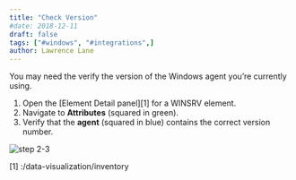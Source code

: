 ```yaml
---
title: "Check Version"
#date: 2018-12-11
draft: false
tags: ["#windows", "#integrations",]
author: Lawrence Lane
---
```


You may need the verify the version of the Windows agent you’re currently using.

1. Open the [Element Detail panel][1] for a WINSRV element.
2. Navigate to **Attributes** (squared in green).
3. Verify that the **agent** (squared in blue) contains the correct version number.

![step 2-3](/images/windows-agent-check-version/step-2-3.png)


[1] :/data-visualization/inventory
